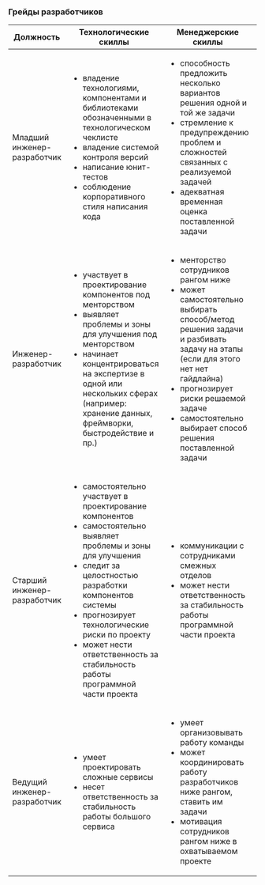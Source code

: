 ### Грейды разработчиков


| Должность        | Технологические скиллы           | Менеджерские скиллы  | Обязанности  |
| ------------- |-------------| -----| -----|
| Младший инженер-разработчик | <ul><li>владение технологиями, компонентами и библиотеками обозначенными в технологическом чеклисте</li><li>владение системой контроля версий</li><li>написание юнит-тестов</li><li>соблюдение корпоративного стиля написания кода</li></ul>    |  <ul><li>способность предложить несколько вариантов решения одной и той же задачи</li><li>стремление к предупреждению проблем и сложностей связанных с реализуемой задачей</li><li>адекватная временная оценка поставленной задачи</li></ul>  | <ul><li>решение задач поставленных проектным или функциональным руководителем</li><li>участие в оценке и планировании задач</li><li>написание юнит-тестов</li><li>следование стандартам разработки принятым в компании</li></ul> |
| Инженер-разработчик | <ul><li>участвует в проектирование компонентов под менторством</li><li>выявляет проблемы и зоны для улучшения под менторством</li><li>начинает концентрироваться на экспертизе в одной или нескольких сферах (например: хранение данных, фреймворки, быстродействие и пр.)</li></ul>    |  <ul><li>менторство сотрудников рангом ниже</li><li>может самостоятельно выбирать способ/метод решения задачи и разбивать задачу на этапы (если для этого нет нет гайдлайна)</li><li>прогнозирует риски решаемой задаче</li><li>самостоятельно выбирает способ решения поставленной задачи</li></ul>  | <ul><li>проектирование компонентов проекта под руководством функционального руководителя</li><li>улучшение и рефакторинг существующего кода</li><li>оценка трудозатрат на будущие задачи</li><li>менторство и помощь сотрудникам рангом ниже</li></ul> |
| Старший инженер-разработчик | <ul><li>самостоятельно участвует в проектирование компонентов</li><li>самостоятельно выявляет проблемы и зоны для улучшения</li><li>следит за целостностью разработки компонентов системы</li><li>прогнозирует технологические риски по проекту</li><li>может нести ответственность за стабильность работы программной части проекта</li></ul>    |  <ul><li>коммуникации с сотрудниками смежных отделов</li><li>может нести ответственность за стабильность работы программной части проекта</li></ul>  | <ul><li>самостоятельное проектирование компонентов проекта</li><li>взаимодействие с сотрудниками смежных отделов</li></ul> |
| Ведущий инженер-разработчик | <ul><li>умеет проектировать сложные сервисы</li><li>несет ответственность за стабильность работы большого сервиса</li></ul>    |  <ul><li>умеет организовывать работу команды</li><li>может координировать работу разработчиков ниже рангом, ставить им задачи</li><li>мотивация сотрудников рангом ниже в охватываемом проекте</li></ul>  | <ul><li>принятие решений по архитектуре проектов совместно с руководителем</li><li>проведение планерок</li><li>помощь в найме сотрудников</li><li>контроль качества работы сотрудников рангом ниже</li></ul> |
